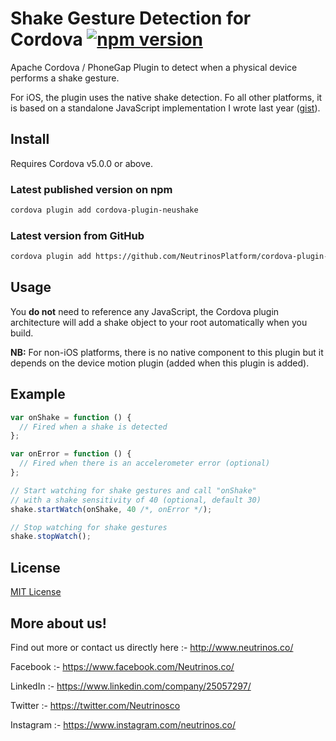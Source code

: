# Shake Gesture Detection for Cordova [![npm version](https://badge.fury.io/js/cordova-plugin-neushake.svg)](//npmjs.com/package/cordova-plugin-neushake)

Apache Cordova / PhoneGap Plugin to detect when a physical device performs a shake gesture.

For iOS, the plugin uses the native shake detection.
Fo all other platforms, it is based on a standalone JavaScript implementation I wrote last year ([gist](https://gist.github.com/NeutrinosPlatform/4078996)).

## Install

Requires Cordova v5.0.0 or above.

### Latest published version on npm

```bash
cordova plugin add cordova-plugin-neushake
```

### Latest version from GitHub

```bash
cordova plugin add https://github.com/NeutrinosPlatform/cordova-plugin-neushake.git
```

## Usage

You **do not** need to reference any JavaScript, the Cordova plugin architecture will add a shake object to your root automatically when you build.

**NB:** For non-iOS platforms, there is no native component to this plugin but it depends on the device motion plugin (added when this plugin is added).

## Example

```js
var onShake = function () {
  // Fired when a shake is detected
};

var onError = function () {
  // Fired when there is an accelerometer error (optional)
};

// Start watching for shake gestures and call "onShake"
// with a shake sensitivity of 40 (optional, default 30)
shake.startWatch(onShake, 40 /*, onError */);

// Stop watching for shake gestures
shake.stopWatch();
```

## License

[MIT License](http://ilee.mit-license.org)

## More about us!

Find out more or contact us directly here :- http://www.neutrinos.co/

Facebook :- https://www.facebook.com/Neutrinos.co/ <br/>

LinkedIn :- https://www.linkedin.com/company/25057297/ <br/>

Twitter :- https://twitter.com/Neutrinosco <br/>

Instagram :- https://www.instagram.com/neutrinos.co/
